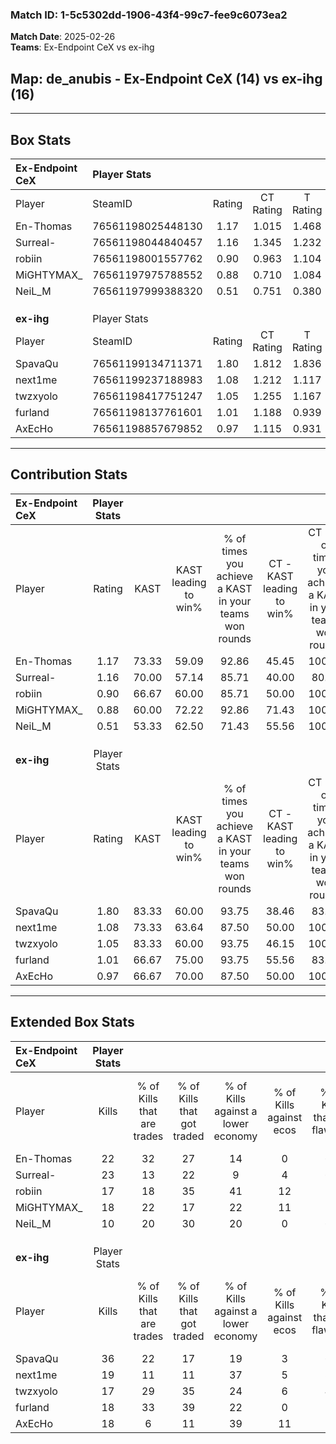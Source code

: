 ### Match ID: 1-5c5302dd-1906-43f4-99c7-fee9c6073ea2  
**Match Date**: 2025-02-26  
**Teams**: Ex-Endpoint CeX vs ex-ihg  

## **Map**: de_anubis - Ex-Endpoint CeX (14) vs ex-ihg (16)  
---  

## Box Stats  

| **Ex-Endpoint CeX** | Player Stats      |        |           |          |       |       |       |         |        |      |     |
| :- | :- | :-: | :-: | :-: | :-: | :-: | :-: | :-: | :-: | :-: | :-: |
| Player              | SteamID           | Rating | CT Rating | T Rating | KAST  |  ADR  | Kills | Assists | Deaths | K/D  | HS% |
| En-Thomas           | 76561198025448130 |  1.17  |   1.015   |  1.468   | 73.33 | 86.5  |  22   |    5    |   20   | 1.10 | 50  |
| Surreal-            | 76561198044840457 |  1.16  |   1.345   |  1.232   | 70.00 | 92.7  |  23   |    6    |   22   | 1.05 | 69  |
| robiin              | 76561198001557762 |  0.90  |   0.963   |  1.104   | 66.67 | 78.3  |  17   |    7    |   23   | 0.74 | 47  |
| MiGHTYMAX_          | 76561197975788552 |  0.88  |   0.710   |  1.084   | 60.00 | 64.2  |  18   |    3    |   20   | 0.90 | 55  |
| NeiL_M              | 76561197999388320 |  0.51  |   0.751   |  0.380   | 53.33 | 52.7  |  10   |    4    |   23   | 0.43 | 40  |
|                     |                   |        |           |          |       |       |       |         |        |      |     |
|                     |                   |        |           |          |       |       |       |         |        |      |     |
|                     |                   |        |           |          |       |       |       |         |        |      |     |
| **ex-ihg**          | Player Stats      |        |           |          |       |       |       |         |        |      |     |
| Player              | SteamID           | Rating | CT Rating | T Rating | KAST  |  ADR  | Kills | Assists | Deaths | K/D  | HS% |
| SpavaQu             | 76561199134711371 |  1.80  |   1.812   |  1.836   | 83.33 | 107.4 |  36   |    5    |   15   | 2.40 | 38  |
| next1me             | 76561199237188983 |  1.08  |   1.212   |  1.117   | 73.33 | 70.0  |  19   |    8    |   18   | 1.06 | 63  |
| twzxyolo            | 76561198417751247 |  1.05  |   1.255   |  1.167   | 83.33 | 70.5  |  17   |    6    |   20   | 0.85 | 35  |
| furland             | 76561198137761601 |  1.01  |   1.188   |  0.939   | 66.67 | 73.0  |  18   |   13    |   19   | 0.95 | 44  |
| AxEcHo              | 76561198857679852 |  0.97  |   1.115   |  0.931   | 66.67 | 65.9  |  18   |    3    |   18   | 1.00 | 61  |
---  

## Contribution Stats  

| **Ex-Endpoint CeX** | Player Stats |       |                      |                                                        |                           |                                                             |                          |                                                            |
| :- | :-: | :-: | :-: | :-: | :-: | :-: | :-: | :-: |
| Player              |    Rating    | KAST  | KAST leading to win% | % of times you achieve a KAST in your teams won rounds | CT - KAST leading to win% | CT - % of times you achieve a KAST in your teams won rounds | T - KAST leading to win% | T - % of times you achieve a KAST in your teams won rounds |
| En-Thomas           |     1.17     | 73.33 |        59.09         |                         92.86                          |           45.45           |                           100.00                            |          72.73           |                           88.89                            |
| Surreal-            |     1.16     | 70.00 |        57.14         |                         85.71                          |           40.00           |                            80.00                            |          72.73           |                           88.89                            |
| robiin              |     0.90     | 66.67 |        60.00         |                         85.71                          |           50.00           |                           100.00                            |          70.00           |                           77.78                            |
| MiGHTYMAX_          |     0.88     | 60.00 |        72.22         |                         92.86                          |           71.43           |                           100.00                            |          72.73           |                           88.89                            |
| NeiL_M              |     0.51     | 53.33 |        62.50         |                         71.43                          |           55.56           |                           100.00                            |          71.43           |                           55.56                            |
|                     |              |       |                      |                                                        |                           |                                                             |                          |                                                            |
|                     |              |       |                      |                                                        |                           |                                                             |                          |                                                            |
|                     |              |       |                      |                                                        |                           |                                                             |                          |                                                            |
| **ex-ihg**          | Player Stats |       |                      |                                                        |                           |                                                             |                          |                                                            |
| Player              |    Rating    | KAST  | KAST leading to win% | % of times you achieve a KAST in your teams won rounds | CT - KAST leading to win% | CT - % of times you achieve a KAST in your teams won rounds | T - KAST leading to win% | T - % of times you achieve a KAST in your teams won rounds |
| SpavaQu             |     1.80     | 83.33 |        60.00         |                         93.75                          |           38.46           |                            83.33                            |          83.33           |                           100.00                           |
| next1me             |     1.08     | 73.33 |        63.64         |                         87.50                          |           50.00           |                           100.00                            |          80.00           |                           80.00                            |
| twzxyolo            |     1.05     | 83.33 |        60.00         |                         93.75                          |           46.15           |                           100.00                            |          75.00           |                           90.00                            |
| furland             |     1.01     | 66.67 |        75.00         |                         93.75                          |           55.56           |                            83.33                            |          90.91           |                           100.00                           |
| AxEcHo              |     0.97     | 66.67 |        70.00         |                         87.50                          |           50.00           |                           100.00                            |          100.00          |                           80.00                            |
---  

## Extended Box Stats  

| **Ex-Endpoint CeX** | Player Stats |                            |                            |                                    |                         |                              |                                 |        |                             |                                     |                          |                               |                            |
| :- | :-: | :-: | :-: | :-: | :-: | :-: | :-: | :-: | :-: | :-: | :-: | :-: | :-: |
| Player              |    Kills     | % of Kills that are trades | % of Kills that got traded | % of Kills against a lower economy | % of Kills against ecos | % of Kills that are flawless | % of Kills that are close duels | Deaths | % of Deaths that get traded | % of Deaths against a lower economy | % of Deaths against ecos | % of Deaths that are flawless | % of Deaths that are close |
| En-Thomas           |      22      |             32             |             27             |                 14                 |            0            |              64              |                9                |   20   |             20              |                 20                  |            0             |              55               |             5              |
| Surreal-            |      23      |             13             |             22             |                 9                  |            4            |              65              |                4                |   22   |             32              |                 14                  |            0             |              41               |             9              |
| robiin              |      17      |             18             |             35             |                 41                 |           12            |              59              |                0                |   23   |             30              |                 13                  |            0             |              26               |             17             |
| MiGHTYMAX_          |      18      |             22             |             17             |                 22                 |           11            |              72              |                6                |   20   |             10              |                 15                  |            0             |              85               |             5              |
| NeiL_M              |      10      |             20             |             30             |                 20                 |            0            |              60              |                0                |   23   |             13              |                 22                  |            0             |              65               |             9              |
|                     |              |                            |                            |                                    |                         |                              |                                 |        |                             |                                     |                          |                               |                            |
|                     |              |                            |                            |                                    |                         |                              |                                 |        |                             |                                     |                          |                               |                            |
|                     |              |                            |                            |                                    |                         |                              |                                 |        |                             |                                     |                          |                               |                            |
| **ex-ihg**          | Player Stats |                            |                            |                                    |                         |                              |                                 |        |                             |                                     |                          |                               |                            |
| Player              |    Kills     | % of Kills that are trades | % of Kills that got traded | % of Kills against a lower economy | % of Kills against ecos | % of Kills that are flawless | % of Kills that are close duels | Deaths | % of Deaths that get traded | % of Deaths against a lower economy | % of Deaths against ecos | % of Deaths that are flawless | % of Deaths that are close |
| SpavaQu             |      36      |             22             |             17             |                 19                 |            3            |              64              |                3                |   15   |             13              |                  7                  |            7             |              87               |             7              |
| next1me             |      19      |             11             |             11             |                 37                 |            5            |              37              |               11                |   18   |             33              |                 22                  |            6             |              72               |             11             |
| twzxyolo            |      17      |             29             |             35             |                 24                 |            6            |              41              |                6                |   20   |             45              |                 15                  |            0             |              50               |             0              |
| furland             |      18      |             33             |             39             |                 22                 |            0            |              56              |               11                |   19   |             16              |                 21                  |            0             |              68               |             5              |
| AxEcHo              |      18      |             6              |             11             |                 39                 |           11            |              56              |               22                |   18   |             17              |                 17                  |            0             |              61               |             0              |
